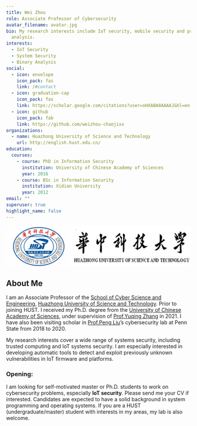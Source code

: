 ```yaml
---
title: Wei Zhou
role: Associate Professor of Cybersecurity
avatar_filename: avatar.jpg
bio: My research interests include IoT security, mobile security and program
  analysis.
interests:
  - IoT Security
  - System Security
  - Binary Analysis
social:
  - icon: envelope
    icon_pack: fas
    link: /#contact
  - icon: graduation-cap
    icon_pack: fas
    link: https://scholar.google.com/citations?user=oHXABA8AAAAJ&hl=en
  - icon: github
    icon_pack: fab
    link: https://github.com/weizhou-chaojixx
organizations:
  - name: Huazhong University of Science and Technology
    url: http://english.hust.edu.cn/
education:
  courses:
    - course: PhD in Information Security
      institution: University of Chinese Academy of Sciences
      year: 2016
    - course: BSc in Information Security
      institution: Xidian University
      year: 2012
email: ""
superuser: true
highlight_name: false
---
```

![](ustclogo.jpg)

## About Me
I am an Associate Professor of the [School of Cyber Science and Engineering](http://cse.hust.edu.cn/), [Huazhong University of Science and Technology](http://english.hust.edu.cn/). Prior to joining HUST. I received my Ph.D. degree from the [University of Chinese Academy of Sciences](https://english.cas.cn/), under supervision of [Prof.Yuqing Zhang](http://people.ucas.ac.cn/~zhangyuqing?language=en) in 2021. I have also been visiting scholar in [Prof.Peng Liu](https://s2.ist.psu.edu/pliu/)’s cybersecurity lab at Penn State from 2018 to 2020.

My research interests cover a wide range of systems security, including trusted computing and IoT systems security. I am especially interested in developing automatic tools to detect and exploit previously unknown vulnerabilities in IoT firmware and platforms. 


### Opening:

I am looking for self-motivated master or Ph.D. students to work on cybersecurity problems, especially **IoT security**. 
Please send me your CV if interested. Candidates are expected to have a solid background in system programming and operating systems. 
If you are a HUST (undergraduate/master) student with interests in my areas, my lab is also welcome.


